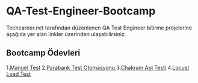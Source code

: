 # QA-Test-Engineer-Bootcamp

Techcareer.net tarafından düzenlenen QA Test Engineer bitirme projelerine aşağıda yer alan linkler üzerinden ulaşabilirsiniz.


## Bootcamp Ödevleri

1.[Manuel Test](https://github.com/tahacinar/Manuel-Test)
2.[Parabank Test Otomasyonu ](https://github.com/tahacinar/Parabank-Test-Otomasyonu)
3.[Chakram Api Testi](https://github.com/tahacinar/Chakram-Api-Testi)
4.[Locust Load Test](https://github.com/tahacinar/Locust-Load-Testing)


